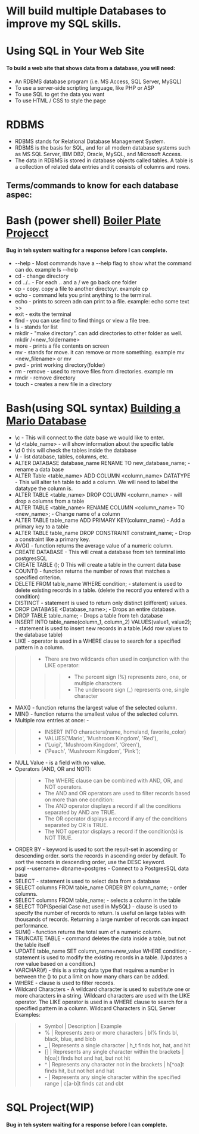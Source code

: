 # Will build multiple Databases to improve my SQL skills.

# Using SQL in Your Web Site
#### To build a web site that shows data from a database, you will need:
* An RDBMS database program (i.e. MS Access, SQL Server, MySQL)
* To use a server-side scripting language, like PHP or ASP
* To use SQL to get the data you want
* To use HTML / CSS to style the page

# RDBMS
* RDBMS stands for Relational Database Management System.
* RDBMS is the basis for SQL, and for all modern database systems such as MS SQL Server, IBM DB2, Oracle, MySQL, and Microsoft Access.
* The data in RDBMS is stored in database objects called tables. A table is a collection of related data entries and it consists of columns and rows.


## Terms/commands to know for each database aspec:

# Bash (power shell) [Boiler Plate Projecct](https://www.freecodecamp.org/learn/relational-database/learn-bash-by-building-a-boilerplate/build-a-boilerplate) 
#### Bug in teh system waiting for a response before I can complete. 
* --help - Most commands have a --help flag to show what the command can do. example ls --help
* cd - change directory
* cd ../.. - For each .. and a / we go back one folder
* cp - copy. copy a file to another directoyr. example cp <desination>
* echo - command lets you print anything to the terminal.
* echo - prints to screen adn can print to a file. example: echo some text >> <filename>
* exit - exits the terminal
* find - you can use find to find things or view a file tree.
* ls - stands for list
* mkdir - "make directory". can add directories to other folder as well. mkdir <folderName>/<new_foldername>
* more - prints a file contents on screen
* mv - stands for move. it can remove or more something. example mv <filename> <new_filename> or mv <filename> <desination>
* pwd - print working directory(folder)
* rm - remove - used to remove files from directories. example rm <filename>
* rmdir - remove directory
* touch <filename> - creates a new file in a directory


# Bash(using SQL syntax) [Building a Mario Database](https://www.freecodecamp.org/learn/relational-database/learn-relational-databases-by-building-a-mario-database/build-a-mario-database)
* \c - This will connect to the date base we would like to enter.
* \d <table_name> - will show information about the specific table
* \d 0 this will check the tables inside the database
* \l - list database, tables, columns, etc.
* ALTER DATABASE database_name RENAME TO new_database_name; - rename a data base
* ALTER Table <table_name> ADD COLUMN <column_name> DATATYPE - This will alter teh table to add a column. We will need to label the datatype the column is.
* ALTER TABLE <table_name> DROP COLUMN <column_name> - will drop a columns from a table
* ALTER TABLE <table_name> RENAME COLUMN <column_name> TO <new_name>; - Change name of a column
* ALTER TABLE table_name ADD PRIMARY KEY(column_name) - Add a primary key to a table
* ALTER TABLE table_name DROP CONSTRAINT constraint_name; - Drop a constraint like a primary key.
* AVG() - function returns the average value of a numeric column. 
* CREATE DATABASE - This will creat a database from teh terminal into postgresSQL
* CREATE TABLE (); 0 This will create a table in the current data base
* COUNT() - function returns the number of rows that matches a specified criterion.
* DELETE FROM table_name WHERE condition; - statement is used to delete existing records in a table. (delete the record you entered with a condition)
* DISTINCT - statement is used to return only distinct (different) values.
* DROP DATABASE <Database_name>; - Drops an entire database.
* DROP TABLE table_name; - Drops a table from teh database
* INSERT INTO table_name(column_1, column_2) VALUES(value1, value2); - statement is used to insert new records in a table.(Add row values to the database table)
* LIKE - operator is used in a WHERE clause to search for a specified pattern in a column.
>> * There are two wildcards often used in conjunction with the LIKE operator:
>> >> * The percent sign (%) represents zero, one, or multiple characters
>> >> * The underscore sign (_) represents one, single character
* MAX() - function returns the largest value of the selected column. 
* MIN() - function returns the smallest value of the selected column.
* Multiple row entries at once: -
>> * INSERT INTO characters(name, homeland, favorite_color)
>> * VALUES('Mario', 'Mushroom Kingdom', 'Red'),
>> * ('Luigi', 'Mushroom Kingdom', 'Green'),
>> * ('Peach', 'Mushroom Kingdom', 'Pink');
* NULL Value - is a field with no value. 
* Operators (AND, OR and NOT):
>> * The WHERE clause can be combined with AND, OR, and NOT operators.
>> * The AND and OR operators are used to filter records based on more than one condition:
>> * The AND operator displays a record if all the conditions separated by AND are TRUE.
>> * The OR operator displays a record if any of the conditions separated by OR is TRUE.
>> * The NOT operator displays a record if the condition(s) is NOT TRUE. 
* ORDER BY - keyword is used to sort the result-set in ascending or descending order. sorts the records in ascending order by default. To sort the records in descending order, use the DESC keyword.
* psql --username= dbname=postgres - Connect to a PostgresSQL data base
* SELECT - statement is used to select data from a database
* SELECT columns FROM table_name ORDER BY column_name; - order columns.
* SELECT columns FROM table_name; - selects a column in the table
* SELECT TOP(Special Case not used in MySQL) - clause is used to specify the number of records to return. Is useful on large tables with thousands of records. Returning a large number of records can impact performance.
* SUM() - function returns the total sum of a numeric column. 
* TRUNCATE TABLE - command deletes the data inside a table, but not the table itself
* UPDATE table_name SET column_name=new_value WHERE condition; -statement is used to modify the existing records in a table. (Updates a row value based on a condition.)
* VARCHAR(#) - this is a string data type that requires a number in between the () to put a limit on how many chars can be added.
* WHERE - clause is used to filter records.
* Wildcard Characters -  A wildcard character is used to substitute one or more characters in a string.  Wildcard characters are used with the LIKE operator. The LIKE operator is used in a WHERE clause to search for a specified pattern in a column. Wildcard Characters in SQL Server Examples:
>> * Symbol	| Description	| Example
>> * %	| Represents zero or more characters | bl% finds bl, black, blue, and blob
>> * _	| Represents a single character	| h_t finds hot, hat, and hit
>> * []	| Represents any single character within the brackets	| h[oa]t finds hot and hat, but not hit
>> * ^	| Represents any character not in the brackets	| h[^oa]t finds hit, but not hot and hat
>> * \-	| Represents any single character within the specified range	| c[a-b]t finds cat and cbt  
  
  
# SQL Project(WIP)
#### Bug in teh system waiting for a response before I can complete.
